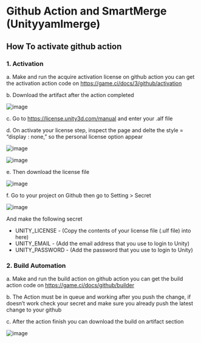 # Github Action and SmartMerge (Unityyamlmerge)
## How To activate github action

### 1. Activation

a.	Make and run the acquire activation license on github action
    you can get the activation action code on https://game.ci/docs/3/github/activation

b.	Download the artifact after the action completed

![image](https://github.com/khawarga/TestGithub/assets/51886512/79687a61-c4d1-49fc-b06f-3a61067e94ff)

c.	Go to https://license.unity3d.com/manual and enter your .alf file

d.	On activate your license step, inspect the page and delte the style = “display : none,” so the personal license option appear

![image](https://github.com/khawarga/TestGithub/assets/51886512/520d3222-9872-4213-9ec3-073595c1a187)

![image](https://github.com/khawarga/TestGithub/assets/51886512/ce0d28eb-d723-4acb-8a8c-f055fc45f523)
 
e.	Then download the license file

![image](https://github.com/khawarga/TestGithub/assets/51886512/fe55b890-fcfa-4f6b-b5e5-9a9800c9619d)
 
f.	Go to your project on Github then go to Setting > Secret

![image](https://github.com/khawarga/TestGithub/assets/51886512/fb45b9c6-3c92-494f-b001-49e3e4059fb8)

And make the following secret

-	UNITY_LICENSE - (Copy the contents of your license file (.ulf file) into here)
-	UNITY_EMAIL - (Add the email address that you use to login to Unity)
-	UNITY_PASSWORD - (Add the password that you use to login to Unity)

### 2. Build Automation

a.	Make and run the build action on github action
    you can get the build action code on https://game.ci/docs/github/builder

b.	The Action must be in queue and working after you push the change, if doesn’t work check your secret and make sure you already push the latest change to your github

c.	After the action finish you can download the build on artifact section

![image](https://github.com/khawarga/TestGithub/assets/51886512/678d1995-8f35-4062-8647-a273a29d77c0)

